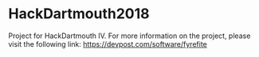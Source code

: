 # HackDartmouth2018

Project for HackDartmouth IV. For more information on the project, please visit the following link: https://devpost.com/software/fyrefite
